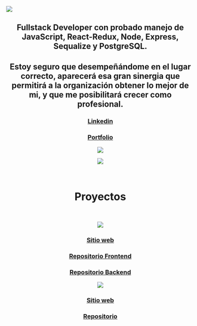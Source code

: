 <p align='left'>
    <img src='https://res.cloudinary.com/dtrsxymgq/image/upload/v1664511321/porfolio/github/WhatsApp_Image_2022-09-30_at_00.48.18_1_b58itx.jpg'/>
</p>

<h2 align='center'>Fullstack Developer con probado manejo de JavaScript, React-Redux, Node, Express, Sequalize y PostgreSQL.</h2>

<h2 align='center'>Estoy seguro que desempeñándome en el lugar correcto, aparecerá esa gran sinergia que permitirá a la organización obtener lo mejor de mi, y que me posibilitará crecer como profesional.</h2>

<h3 align='center'><a align='center' href="https://www.linkedin.com/in/claudioandresrosso/">Linkedin</a></h3>

<h3 align='center'><a align='center' href="https://claudiorosso.vercel.app/">Portfolio</a></h3>

<p align='center'>
    <img src='https://res.cloudinary.com/dtrsxymgq/image/upload/v1664511321/porfolio/WhatsApp_Image_2022-09-30_at_00.46.28_ijsrfr.jpg'/>
</p>

<p align='center'>
    <img src='https://res.cloudinary.com/dtrsxymgq/image/upload/v1664553331/porfolio/WhatsApp_Image_2022-09-30_at_12.53.35_lsr2op.jpg'/>
</p>

<br/>
<h1 align='center'>Proyectos</h1>

<br/>
<p align='center'>
<img align='center' src="https://res.cloudinary.com/dtrsxymgq/image/upload/v1664553332/porfolio/WhatsApp_Image_2022-09-30_at_12.52.29_hiaehb.jpg"/>
</p>

<h3 align='center'><a href="https://experienceviveargentina.vercel.app/">Sitio web</a></h3>

<h3 align='center'><a href="https://github.com/ViveargentinaGIT/ViveargentinaApp.git">Repositorio Frontend </a></h3>

<h3 align='center'><a href="https://github.com/ViveargentinaGIT/ViveargentinaBack.git">Repositorio Backend </a></h3>

<p align='center'>    
<img align='center' src="https://res.cloudinary.com/dtrsxymgq/image/upload/v1664553332/porfolio/WhatsApp_Image_2022-09-30_at_12.53.05_pmyk3t.jpg"/>
</p>

<h3 align='center'><a href="https://www.google.com.ar">Sitio web</a></h3>

<h3 align='center'><a href="https://github.com/clanrosso/The-Amazing-Pokeworld.git">Repositorio</a></h3>
